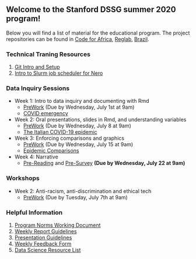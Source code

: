 ## Welcome to the Stanford DSSG summer 2020 program!

Below you will find a list of material for the educational program. The project repositories can be found in [Code for Africa](https://github.com/StanfordDataScience/dssg-cfa), [Reglab](https://github.com/StanfordDataScience/dssg-reglab), [Brazil](https://github.com/StanfordDataScience/dssg-brazil).

### Technical Traning Resources
1. [Git Intro and Setup](resources/git_setup.html)
2. [Intro to Slurm job scheduler for Nero](resources/SLURM_instruction.html)

### Data Inquiry Sessions
- Week 1: Intro to data inquiry and documenting with Rmd
    - [PreWork](resources/Prework.html) (Due by Wednesday, July 1st at 9am)
    - [COVID emergency](resources/COVIDemergency.html)
- Week 2: Oral presentations, slides in Rmd, and understanding variables
    - [PreWork](resources/PreWork2.html) (Due by Wednesday, July 8 at 9am)
    - [The Italian COVID-19 epidemic](resources/ItalyCovid.pdf)
- Week 3: Enforcing comparisons and graphics
    - [PreWork](resources/PreWork3.html) (Due by Wednesday, July 15 at 9am)
    - [Epidemic Comparisons](resources/EpidemicComparisons.html)
- Week 4: Narrative
    - [Pre-Reading](resources/story-basics-assignment.pdf) and [Pre-Survey](https://docs.google.com/forms/d/e/1FAIpQLSc1kpa2Luq50R4vUh8vvJ_hzUk-pllT7X-0CdelnAbQcGSKmA/viewform) **(Due by Wednesday, July 22 at 9am)**

### Workshops
- Week 2: Anti-racism, anti-discrimination and ethical tech
    - [PreWork](resources/workshop_antiracism.md) (Due by Tuesday, July 7th at 9am)

### Helpful Information
1. [Program Norms Working Document](https://www.dropbox.com/scl/fi/vtkqxmseia4fd3z9bmeg8/_Norms.gdoc?dl=0&rlkey=quvmy3w3t9ipnf6qqxutk5l1h)
2. [Weekly Report Guidelines](resources/WeeklyReport.html)
3. [Presentation Guidelines](resources/DSSGpresentation.html)
4. [Weekly Feedback Form](https://forms.gle/LXmcuxDxRuQQRyzS7)
5. [Data Science Resource List](resources/ResourceLists.html)

